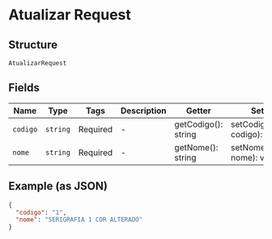
# Atualizar Request

## Structure

`AtualizarRequest`

## Fields

| Name | Type | Tags | Description | Getter | Setter |
|  --- | --- | --- | --- | --- | --- |
| `codigo` | `string` | Required | - | getCodigo(): string | setCodigo(string codigo): void |
| `nome` | `string` | Required | - | getNome(): string | setNome(string nome): void |

## Example (as JSON)

```json
{
  "codigo": "1",
  "nome": "SERIGRAFIA 1 COR ALTERADO"
}
```

